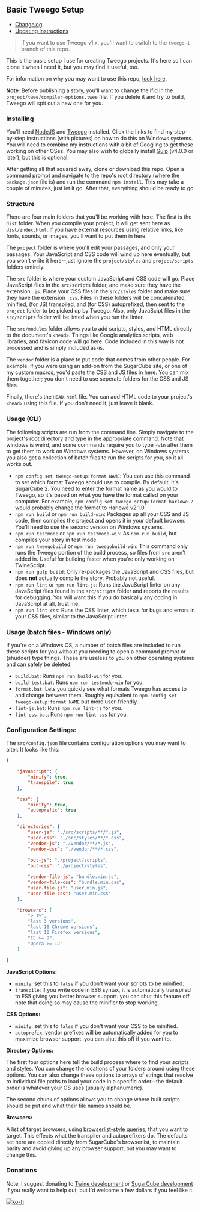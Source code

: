 ## Basic Tweego Setup

- [Changelog](docs/changelog.md)  
- [Updating Instructions](docs/updating.md)

> If you want to use Tweego v1.x, you'll want to switch to the `tweego-1` branch of this repo.

This is the basic setup I use for creating Tweego projects.  It's here so I can clone it when I need it, but you may find it useful, too.

For information on why you may want to use this repo, [look here](docs/why-use-this.md).

**Note**: Before publishing a story, you'll want to change the ifid in the `project/twee/compiler-options.twee` file.  If you delete it and try to build, Tweego will spit out a new one for you.

### Installing

You'll need [NodeJS](docs/installing-node.md) and [Tweego](docs/installing-tweego.md) installed.  Click the links to find my step-by-step instructions (with pictures) on how to do this on Windows systems.  You will need to combine my instructions with a bit of Googling to get these working on other OSes.  You may also wish to globally install [Gulp](docs/installing-gulp.md) (v4.0.0 or later), but this is optional.

After getting all that squared away, clone or download this repo.  Open a command prompt and navigate to the repo's root directory (where the `package.json` file is) and run the command `npm install`.  This may take a couple of minutes, just let it go.  After that, everything should be ready to go.

### Structure

There are four main folders that you'll be working with here.  The first is the `dist` folder.  When you compile your project, it will get sent here as `dist/index.html`.  If you have external resources using relative links, like fonts, sounds, or images, you'll want to put them in here.

The `project` folder is where you'll edit your passages, and only your passages.  Your JavaScript and CSS code will wind up here eventually, but you won't write it here--just ignore the `project/styles` and `project/scripts` folders entirely.

The `src` folder is where your custom JavaScript and CSS code will go.  Place JavaScript files in the `src/scripts` folder, and make sure they have the extension `.js`.  Place your CSS files in the `src/styles` folder and make sure they have the extension `.css`.  Files in these folders will be concatenated, minified, (for JS) transpiled, and (for CSS) autoprefixed, then sent to the `project` folder to be picked up by Tweego.  Also, only JavaScipt files in the `src/scripts` folder will be linted when you run the linter.

The `src/modules` folder allows you to add scripts, styles, and HTML directly to the document's `<head>`. Things like Google analytics scripts, web libraries, and favicon code will go here. Code included in this way is not processed and is simply included as-is.

The `vendor` folder is a place to put code that comes from other people.  For example, if you were using an add-on from the SugarCube site, or one of my custom macros, you'd paste the CSS and JS files in here.  You can mix them together; you don't need to use seperate folders for the CSS and JS files.

Finally, there's the `HEAD.html` file.  You can add HTML code to your project's `<head>` using this file.  If you don't need it, just leave it blank.

### Usage (CLI)

The following scripts are run from the command line.  Simply navigate to the project's root directory and type in the appropriate command.  Note that windows is weird, and some commands require you to type `-win` after them to get them to work on Windows systems.  However, on Windows systems you also get a collection of batch files to run the scripts for you, so it all works out.

* `npm config set tweego-setup:format NAME`: You can use this command to set which format Tweego should use to compile.  By default, it's SugarCube 2.  You need to enter the format name as you would to Tweego, so it's based on what you have the format called on your computer.  For example, `npm config set tweego-setup:format harlowe-2` would probably change the format to Harlowe v2.1.0.
* `npm run build` or `npm run build-win`: Packages up all your CSS and JS code, then compiles the project and opens it in your default browser.  You'll need to use the second version on Windows systems.
* `npm run testmode` or `npm run testmode-win`: As `npm run build`, but compiles your story in test mode.
* `npm run tweegobuild` or `npm run tweegobuild-win`: This command only runs the Tweego portion of the build process, so files from `src` aren't added in.  Useful for building faster when you're only working on TwineScript.
* `npm run gulp build`: Only re-packages the JavaScript and CSS files, but does **not** actually compile the story.  Probably not useful.
* `npm run lint` or `npm run lint-js`: Runs the JavaScript linter on any JavaScript files found in the `src/scripts` folder and reports the results for debugging.  You will want this if you do basically any coding in JavaScript at all, trust me.  
* `npm run lint-css`: Runs the CSS linter, which tests for bugs and errors in your CSS files, similar to the JavaScript linter.

### Usage (batch files - Windows only)

If you're on a Windows OS, a number of batch files are included to run these scripts for you without you needing to open a command prompt or (shudder) type things.  These are useless to you on other operating systems and can safely be deleted.

* `build.bat`: Runs `npm run build-win` for you.
* `build-test.bat`: Runs `npm run testmode-win` for you.
* `format.bat`: Lets you quickly see what formats Tweego has access to and change between them.  Roughly equivalent to `npm config set tweego-setup:format NAME` but more user-friendly.
* `lint-js.bat`: Runs `npm run lint-js` for you.
* `lint-css.bat`: Runs `npm run lint-css` for you.

### Configuration Settings:

The `src/config.json` file contains configuration options you may want to alter.  It looks like this:

```json
{

    "javascript": {
        "minify": true,
        "transpile": true
    },

    "css": {
        "minify": true,
        "autoprefix": true
    },

    "directories": {
        "user-js": "./src/scripts/**/*.js",
        "user-css": "./src/styles/**/*.css",
        "vendor-js": "./vendor/**/*.js",
        "vendor-css": "./vendor/**/*.css",
        
        "out-js": "./project/scripts",
        "out-css": "./project/styles",

        "vendor-file-js": "bundle.min.js",
        "vendor-file-css": "bundle.min.css",
        "user-file-js": "user.min.js",
        "user-file-css": "user.min.css"
    },

    "browsers": [
        "> 1%",
        "last 3 versions",
        "last 10 Chrome versions",
        "last 10 Firefox versions",
        "IE >= 9",
        "Opera >= 12"
    ]
    
}
```

**JavaScript Options:**

* `minify`: set this to `false` if you don't want your scripts to be minified.
* `transpile`: if you write code in ES6 syntax, it is automatically transpiled to ES5 giving you better browser support.  you can shut this feature off.  note that doing so may cause the minifier to stop working.

**CSS Options:**

* `minify`: set this to `false` if you don't want your CSS to be minified.
* `autoprefix`: vendor prefixes will be automatically added for you to maximize browser support.  you can shut this off if you want to.

**Directory Options:**

The first four options here tell the build process where to find your scripts and styles.  You can change the locations of your folders around using these options.  You can also change these options to arrays of strings that resolve to individual file paths to load your code in a specific order--the default order is whatever your OS uses (usually alphanumeric).

The second chunk of options allows you to change where built scripts should be put and what their file names should be.

**Browsers:**

A list of target browsers, using [browserlist-style queries](https://github.com/browserslist/browserslist), that you want to target. This effects what the transpiler and autoprefixers do. The defaults set here are copied directly from SugarCube's browserlist, to maintain parity and avoid giving up any browser support, but you may want to change this.

### Donations

Note: I suggest donating to [Twine development](https://www.patreon.com/klembot) or [SugarCube development](https://www.patreon.com/thomasmedwards) if you really want to help out, but I'd welcome a few dollars if you feel like it.

[![ko-fi](https://www.ko-fi.com/img/donate_sm.png)](https://ko-fi.com/F1F8IC35)
